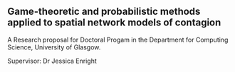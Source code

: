 ## Game-theoretic and probabilistic methods applied to spatial network models of contagion

A Research proposal for Doctoral Progam in the Department for Computing Science, University of Glasgow.

Supervisor: Dr Jessica Enright